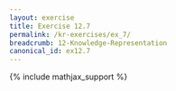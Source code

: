 ```yaml
---
layout: exercise
title: Exercise 12.7
permalink: /kr-exercises/ex_7/
breadcrumb: 12-Knowledge-Representation
canonical_id: ex12.7
---
```


{% include mathjax_support %}
